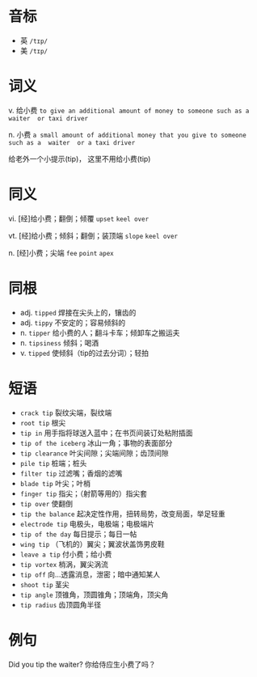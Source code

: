 # 音标

- 英 `/tɪp/`
- 美 `/tɪp/`

# 词义

v. 给小费
`to give an additional amount of money to someone such as a  waiter  or taxi driver`

n. 小费
`a small amount of additional money that you give to someone such as a  waiter  or a taxi driver`



给老外一个小提示(tip)， 这里不用给小费(tip)

# 同义

vi. [经]给小费；翻倒；倾覆
`upset` `keel over`

vt. [经]给小费；倾斜；翻倒；装顶端
`slope` `keel over`

n. [经]小费；尖端
`fee` `point` `apex`

# 同根

- adj. `tipped` 焊接在尖头上的，镶齿的
- adj. `tippy` 不安定的；容易倾斜的
- n. `tipper` 给小费的人；翻斗卡车；倾卸车之搬运夫
- n. `tipsiness` 倾斜；喝酒
- v. `tipped` 使倾斜（tip的过去分词）；轻拍

# 短语

- `crack tip` 裂纹尖端，裂纹端
- `root tip` 根尖
- `tip in` 用手指将球送入蓝中；在书页间装订处粘附插面
- `tip of the iceberg` 冰山一角；事物的表面部分
- `tip clearance` 叶尖间隙；尖端间隙；齿顶间隙
- `pile tip` 桩端；桩头
- `filter tip` 过滤嘴；香烟的滤嘴
- `blade tip` 叶尖；叶梢
- `finger tip` 指尖；（射箭等用的）指尖套
- `tip over` 使翻倒
- `tip the balance` 起决定性作用，扭转局势，改变局面，举足轻重
- `electrode tip` 电极头，电极端；电极端片
- `tip of the day` 每日提示；每日一帖
- `wing tip` （飞机的）翼尖；翼波状盖饰男皮鞋
- `leave a tip` 付小费；给小费
- `tip vortex` 梢涡，翼尖涡流
- `tip off` 向…透露消息，泄密；暗中通知某人
- `shoot tip` 茎尖
- `tip angle` 顶锥角，顶圆锥角；顶端角，顶尖角
- `tip radius` 齿顶圆角半径

# 例句

Did you tip the waiter?
你给侍应生小费了吗？


